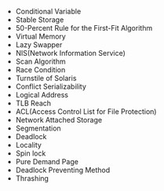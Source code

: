 * Conditional Variable
* Stable Storage
* 50-Percent Rule for the First-Fit Algorithm
* Virtual Memory
* Lazy Swapper
* NIS(Network Information Service)
* Scan Algorithm
* Race Condition
* Turnstile of Solaris
* Conflict Serializability
* Logical Address
* TLB Reach
* ACL(Access Control List for File Protection)
* Network Attached Storage
* Segmentation
* Deadlock
* Locality
* Spin lock
* Pure Demand Page
* Deadlock Preventing Method
* Thrashing
